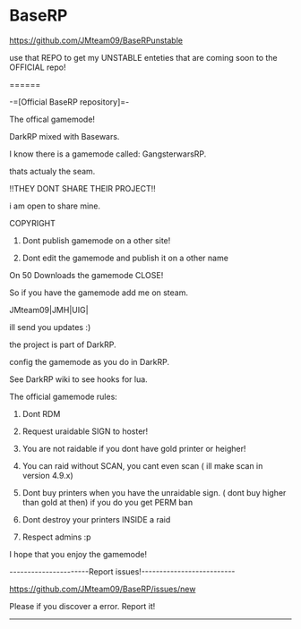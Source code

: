 BaseRP
======

https://github.com/JMteam09/BaseRPunstable

use that REPO to get my UNSTABLE enteties that are coming soon to the OFFICIAL repo!

======

-=[Official BaseRP repository]=-

The offical gamemode!

DarkRP mixed with Basewars.

I know there is a gamemode called: GangsterwarsRP.

thats actualy the seam.

!!THEY DONT SHARE THEIR PROJECT!!

i am open to share mine.

COPYRIGHT

1. Dont publish gamemode on a other site!

2. Dont edit the gamemode and publish it on a other name

On 50 Downloads the gamemode CLOSE!

So if you have the gamemode add me on steam.

JMteam09|JMH|UIG|

ill send you updates :)

the project is part of DarkRP.

config the gamemode as you do in DarkRP.

See DarkRP wiki to see hooks for lua.

The official gamemode rules:

1. Dont RDM

2. Request uraidable SIGN to hoster!

3. You are not raidable if you dont have gold printer or heigher!

4. You can raid without SCAN, you cant even scan ( ill make scan in version 4.9.x)

5. Dont buy printers when you have the unraidable sign. ( dont buy higher than gold at then) if you do you get PERM ban

6. Dont destroy your printers INSIDE a raid

7. Respect admins :p

I hope that you enjoy the gamemode!

----------------------Report issues!--------------------------

https://github.com/JMteam09/BaseRP/issues/new

Please if you discover a error. Report it!

--------------------------------------------------------------
